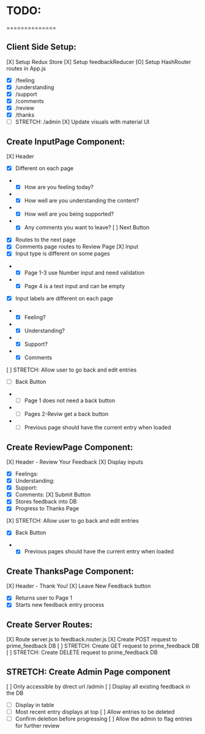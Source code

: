 # TODO:
==============

## Client Side Setup:

[X] Setup Redux Store
[X] Setup feedbackReducer
[O] Setup HashRouter routes in App.js
- [X] /feeling
- [X] /understanding
- [X] /support
- [X] /comments
- [X] /review
- [X] /thanks
- [ ] STRETCH: /admin
[X] Update visuals with material UI

## Create InputPage Component:

[X] Header
 - [X] Different on each page
 - - [X] How are you feeling today?
 - - [X] How well are you understanding the content?
 - - [X] How well are you being supported?
 - - [X] Any comments you want to leave?
[ ] Next Button
- [X] Routes to the next page
- [X] Comments page routes to Review Page
[X] Input
- [X] Input type is different on some pages
- - [X] Page 1-3 use Number input and need validation
- - [X] Page 4 is a text input and can be empty
- [X] Input labels are different on each page
- - [X] Feeling?
- - [X] Understanding?
- - [X] Support?
- - [X] Comments

[ ] STRETCH: Allow user to go back and edit entries
- [ ] Back Button
- - [ ] Page 1 does not need a back button
- - [ ] Pages 2-Reviw get a back button
- - [ ] Previous page should have the current entry when loaded

## Create ReviewPage Component:

[X] Header - Review Your Feedback
[X] Display inputs
- [X] Feelings:
- [X] Understanding: 
- [X] Support: 
- [X] Comments: 
[X] Submit Button
- [X] Stores feedback into DB
- [X] Progress to Thanks Page

[X] STRETCH: Allow user to go back and edit entries
- [X] Back Button
- - [X] Previous pages should have the current entry when loaded

## Create ThanksPage Component:

[X] Header - Thank You!
[X] Leave New Feedback button
- [X] Returns user to Page 1
- [X] Starts new feedback entry process

## Create Server Routes:

[X] Route server.js to feedback.router.js
[X] Create POST request to prime_feedback DB
[ ] STRETCH: Create GET request to prime_feedback DB
[ ] STRETCH: Create DELETE request to prime_feedback DB

## STRETCH: Create Admin Page component

[ ] Only accessible by direct url /admin
[ ] Display all existing feedback in the DB
- [ ] Display in table
- [ ] Most recent entry displays at top
[ ] Allow entries to be deleted
- [ ] Confirm deletion before progressing
[ ] Allow the admin to flag entries for further review
